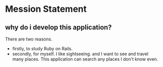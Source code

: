 # Mession Statement

## why do i develop this application?

There are two reasons.
+ firstly, to study Ruby on Rails.
+ secondly, for myself. I like sightseeing. and I want to see and travel many places. This application can search any places I don't know even.

